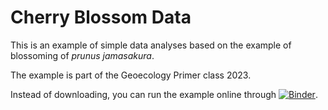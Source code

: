 # Cherry Blossom Data

This is an example of simple data analyses based on the example of blossoming of *prunus jamasakura*.

The example is part of the Geoecology Primer class 2023.

Instead of downloading, you can run the example online through [![Binder](https://mybinder.org/badge_logo.svg)](https://mybinder.org/v2/gh/cojacoo/geoeco_primer/HEAD?filepath=blossom.ipynb).
